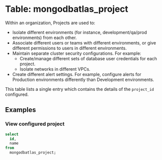 # Table: mongodbatlas_project

Within an organization, Projects are used to:

- Isolate different environments (for instance, development/qa/prod environments) from each other.
- Associate different users or teams with different environments, or give different permissions to users in different environments.
- Maintain separate cluster security configurations. For example:
  - Create/manage different sets of database user credentials for each project.
  - Isolate networks in different VPCs.
- Create different alert settings. For example, configure alerts for Production environments differently than Development environments.

This table lists a single entry which contains the details of the `project_id` configured.

## Examples

### View configured project

```sql
select
  id,
  name
from
  mongodbatlas_project;
```
